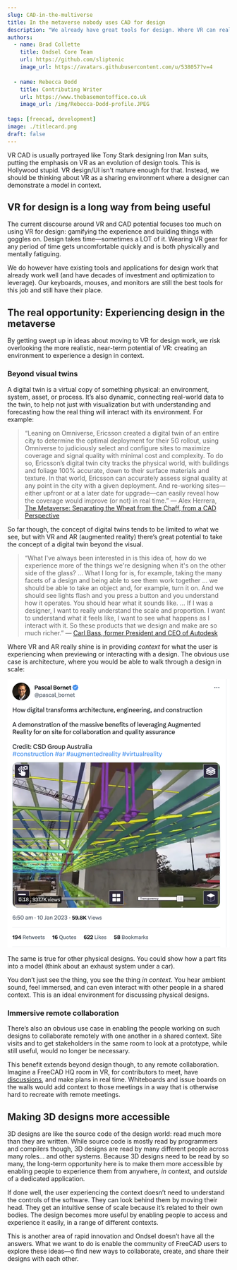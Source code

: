 ```yaml
---
slug: CAD-in-the-multiverse
title: In the metaverse nobody uses CAD for design
description: "We already have great tools for design. Where VR can really shine is in creating environments to experience those designs in context."
authors:
  - name: Brad Collette
    title: Ondsel Core Team
    url: https://github.com/sliptonic
    image_url: https://avatars.githubusercontent.com/u/538057?v=4

  - name: Rebecca Dodd
    title: Contributing Writer
    url: https://www.thebasementoffice.co.uk
    image_url: /img/Rebecca-Dodd-profile.JPEG

tags: [freecad, development]
image: ./titlecard.png
draft: false
---
```


VR CAD is usually portrayed like Tony Stark designing Iron Man suits, putting the emphasis on VR as an evolution of design tools. This is Hollywood stupid. VR design/UI isn't mature enough for that. Instead, we should be thinking about VR as a sharing environment where a designer can demonstrate a model in context. 

<!-- truncate -->

## VR for design is a long way from being useful

The current discourse around VR and CAD potential focuses too much on using VR for design: gamifying the experience and building things with goggles on. Design takes time—sometimes a LOT of it. Wearing VR gear for any period of time gets uncomfortable quickly and is both physically and mentally fatiguing. 

We do however have existing tools and applications for design work that already work well (and have decades of investment and optimization to leverage). Our keyboards, mouses, and monitors are still the best tools for this job and still have their place. 

## The real opportunity: Experiencing design in the metaverse

By getting swept up in ideas about moving to VR for design work, we risk overlooking the more realistic, near-term potential of VR: creating an environment to experience a design in context.

### Beyond visual twins

A digital twin is a virtual copy of something physical: an environment, system, asset, or process. It’s also dynamic, connecting real-world data to the twin, to help not just with visualization but with understanding and forecasting how the real thing will interact with its environment. For example:

>“Leaning on Omniverse, Ericsson created a digital twin of an entire city to determine the optimal deployment for their 5G rollout, using Omniverse to judiciously select and configure sites to maximize coverage and signal quality with minimal cost and complexity. To do so, Ericsson’s digital twin city tracks the physical world, with buildings and foliage 100% accurate, down to their surface materials and texture. In that world, Ericsson can accurately assess signal quality at any point in the city with a given deployment. And re-working sites— either upfront or at a later date for upgrade—can easily reveal how the coverage would improve (or not) in real time.” — Alex Herrera, [The Metaverse: Separating the Wheat from the Chaff, from a CAD Perspective](https://www.cadalyst.com/collaboration/digital-twin/metaverse-separating-wheat-chaff-cad-perspective-78906)

So far though, the concept of digital twins tends to be limited to what we see, but with VR and AR (augmented reality) there’s great potential to take the concept of a digital twin beyond the visual. 

>“What I've always been interested in is this idea of, how do we experience more of the things we're designing when it's on the other side of the glass? … What I long for is, for example, taking the many facets of a design and being able to see them work together … we should be able to take an object and, for example, turn it on. And we should see lights flash and you press a button and you understand how it operates. You should hear what it sounds like. … If I was a designer, I want to really understand the scale and proportion. I want to understand what it feels like, I want to see what happens as I interact with it. So these products that we design and make are so much richer.” — [Carl Bass, former President and CEO of Autodesk](https://cesium.com/open-metaverse-podcast/cad-and-the-metaverse/)

Where VR and AR really shine is in providing _context_ for what the user is experiencing when previewing or interacting with a design. The obvious use case is architecture, where you would be able to walk through a design in scale:

![Tweet: Pascal Bornet](image1.png)

The same is true for other physical designs. You could show how a part fits into a model (think about an exhaust system under a car). 

You don’t just see the thing, you see the thing _in context_. You hear ambient sound, feel immersed, and can even interact with other people in a shared context. This is an ideal environment for discussing physical designs. 

### Immersive remote collaboration

There’s also an obvious use case in enabling the people working on such designs to collaborate remotely with one another in a shared context. Site visits and to get stakeholders in the same room to look at a prototype, while still useful, would no longer be necessary. 

This benefit extends beyond design though, to any remote collaboration. Imagine a FreeCAD HQ room in VR, for contributors to meet, have [discussions](https://forum.freecad.org/), and make plans in real time. Whiteboards and issue boards on the walls would add context to those meetings in a way that is otherwise hard to recreate with remote meetings. 

## Making 3D designs more accessible

3D designs are like the source code of the design world: read much more than they are written. While source code is mostly read by programmers and compilers though, 3D designs are read by many different people across many roles… and other systems. Because 3D designs need to be read by so many, the long-term opportunity here is to make them more accessible by enabling people to experience them from anywhere, _in_ context, and _outside_ of a dedicated application. 

If done well, the user experiencing the context doesn’t need to understand the controls of the software. They can look behind them by moving their head. They get an intuitive sense of scale because it’s related to their own bodies. The design becomes more useful by enabling people to access and experience it easily, in a range of different contexts. 

This is another area of rapid innovation and Ondsel doesn’t have all the answers. What we want to do is enable the community of FreeCAD users to explore these ideas—o find new ways to collaborate, create, and share their designs with each other.
